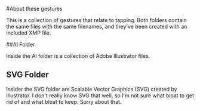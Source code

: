 #About these gestures

This is a collection of gestures that relate to tapping.
Both folders contain the same files with the same filenames, and they've been created with an included XMP file.

##AI Folder

Inside the AI folder is a collection of Adobe Illustrator files.

## SVG Folder

Insider the SVG folder are Scalable Vector Graphics (SVG) created by Illustrator. 
I don't really know SVG that well, so I'm not sure what bloat to get rid of and 
what bloat to keep. Sorry about that.
